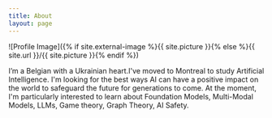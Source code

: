```yaml
---
title: About
layout: page
---
```

![Profile Image]({% if site.external-image %}{{ site.picture }}{% else %}{{ site.url }}/{{ site.picture }}{% endif %})


<p>I’m a Belgian with a Ukrainian heart.I've moved to Montreal to study Artificial Intelligence. I'm looking for the best ways AI can have a positive impact on the world to safeguard the future for generations to come. At the moment, I'm particularly interested to learn about Foundation Models, Multi-Modal Models, LLMs, Game theory, Graph Theory, AI Safety.</p>
